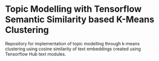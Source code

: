 # Topic Modelling with Tensorflow Semantic Similarity based K-Means Clustering

Repository for implementation of topic modelling through k-means clustering using cosine similarity of text embeddings created using Tensorflow Hub text modules.
